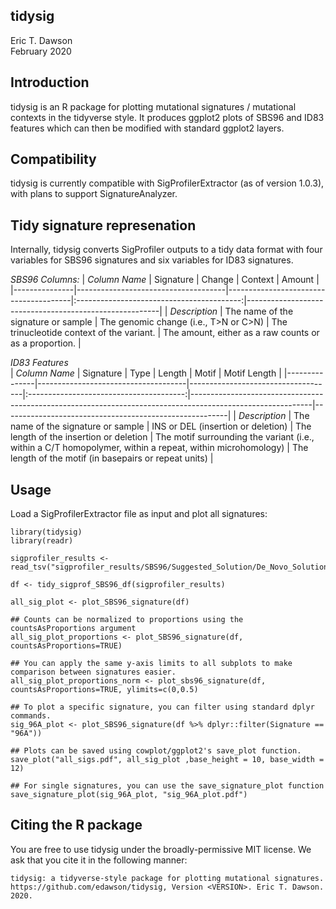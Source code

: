 tidysig
--------
Eric T. Dawson  
February 2020

## Introduction
tidysig is an R package for plotting mutational signatures / mutational contexts in
the tidyverse style. It produces ggplot2 plots of SBS96 and ID83 features which can then
be modified with standard ggplot2 layers.

## Compatibility
tidysig is currently compatible with SigProfilerExtractor (as of version 1.0.3),
with plans to support SignatureAnalyzer.

## Tidy signature represenation
Internally, tidysig converts SigProfiler outputs to a tidy data format with four variables for SBS96
signatures and six variables for ID83 signatures.

*SBS96 Columns:*
| *Column Name* | Signature | Change | Context | Amount |
|---------------|-------------------------------------|---------------------------------------|:-----------------------------------------:|--------------------------------------------------------|
| *Description* | The name of the signature or sample | The genomic change (i.e., T>N or C>N) | The trinucleotide context of the variant. | The amount, either as a raw counts or as a proportion. |


*ID83 Features*  
| *Column Name* | Signature | Type | Length | Motif | Motif Length |
|---------------|-------------------------------------|------------------------------------|:---------------------------------------:|------------------------------------------------------------------------------------------------------------|--------------------------------------------------------|
| *Description* | The name of the signature or sample | INS or DEL (insertion or deletion) | The length of the insertion or deletion | The motif surrounding the variant (i.e., within a C/T homopolymer, within a repeat, within microhomology)  | The length of the motif (in basepairs or repeat units) |

## Usage

Load a SigProfilerExtractor file as input and plot all signatures:  
```
library(tidysig)
library(readr)

sigprofiler_results <- read_tsv("sigprofiler_results/SBS96/Suggested_Solution/De_Novo_Solution/De_Novo_Solution_Signatures_SBS96.txt")

df <- tidy_sigprof_SBS96_df(sigprofiler_results)

all_sig_plot <- plot_SBS96_signature(df)

## Counts can be normalized to proportions using the countsAsProportions argument
all_sig_plot_proportions <- plot_SBS96_signature(df, countsAsProportions=TRUE)

## You can apply the same y-axis limits to all subplots to make comparison between signatures easier.
all_sig_plot_proportions_norm <- plot_sbs96_signature(df, countsAsProportions=TRUE, ylimits=c(0,0.5)

## To plot a specific signature, you can filter using standard dplyr commands.
sig_96A_plot <- plot_SBS96_signature(df %>% dplyr::filter(Signature == "96A"))

## Plots can be saved using cowplot/ggplot2's save_plot function.
save_plot("all_sigs.pdf", all_sig_plot ,base_height = 10, base_width = 12)

## For single signatures, you can use the save_signature_plot function
save_signature_plot(sig_96A_plot, "sig_96A_plot.pdf")
```

## Citing the R package
You are free to use tidysig under the broadly-permissive MIT license. We ask 
that you cite it in the following manner:
```
tidysig: a tidyverse-style package for plotting mutational signatures. https://github.com/edawson/tidysig, Version <VERSION>. Eric T. Dawson. 2020.
```
